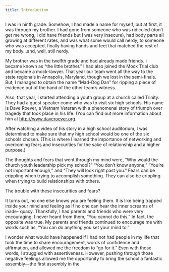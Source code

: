 ```yaml
---
title: Introduction
---
```


I was in ninth grade. Somehow, I had made a name for myself, but at first,
it was through my brother. I had gone from someone who was ridiculed (don’t
get me wrong, I did have friends but I was very insecure), had body parts all
growing at different rates, and was what some would call nerdy, to someone
who was accepted, finally having hands and feet that matched the rest of my
body...and, well, still nerdy.

My brother was in the twelfth grade and had already made friends. I became
known as “the little brother.” I had also joined the Mock Trial club and became
a mock-lawyer. That year our team went all the way to the state regionals in
Annapolis, Maryland, though we lost in the semi-finals. But, I managed to obtain
the name “Mad-Dog Dan” for ripping a piece of evidence out of the hand of the
other team’s witness.

Also, that year, I started attending a youth group at a church called Trinity.
They had a guest speaker come who was to visit six high schools. His name
is Dave Roever, a Vietnam Veteran with a phenomenal story of triumph over
tragedy that took place in his life. (You can find out more information about
him at http://www.daveroever.org.

After watching a video of his story in a high school auditorium, I was
determined to make sure that my high school would be one of the six schools
chosen. (This is where I learned the importance of networking and overcoming
fears and insecurities for the sake of relationship and a higher purpose.)

The thoughts and fears that went through my mind were, “Why would the
church youth leadership pick my school?” “You don’t know anyone,” “You’re
not important enough,” and “They will look right past you.” Fears can be
crippling when trying to accomplish something. They can also be crippling when
trying to build relationships with others.

The trouble with these insecurities and fears?

It turns out, no one else knows you are feeling them. It is like being trapped
inside your mind and feeling as if no one can hear the inner screams of inade-
quacy. Thankfully, I had parents and friends who were very encouraging. I never
heard from them, “You cannot do this.” In fact, the opposite was true. My
parents and friends continued to encourage me with words such as, “You can do
anything you set your mind to.”

I wonder what would have happened if I had not had people in my life that
took the time to share encouragement, words of confidence and affirmation, and
allowed me the freedom to “go for it.” Even with those words, I struggled with
assertiveness. However, pushing through those negative feelings allowed me the
opportunity to bring the school a fantastic assembly—the first assembly in the